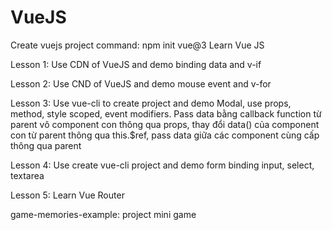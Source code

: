 # VueJS
Create vuejs project command: npm init vue@3
Learn Vue JS

Lesson 1: Use CDN of VueJS and demo binding data and v-if

Lesson 2: Use CND of VueJS and demo mouse event and v-for

Lesson 3: Use vue-cli to create project and demo Modal, use props, method, style scoped, event modifiers. Pass data bằng callback function từ parent vô component con thông qua props, thay đổi data() của component con từ parent thông qua this.$ref, pass data giữa các component cùng cấp thông qua parent

Lesson 4: Use create vue-cli project and demo form binding input, select, textarea

Lesson 5: Learn Vue Router

game-memories-example: project mini game
